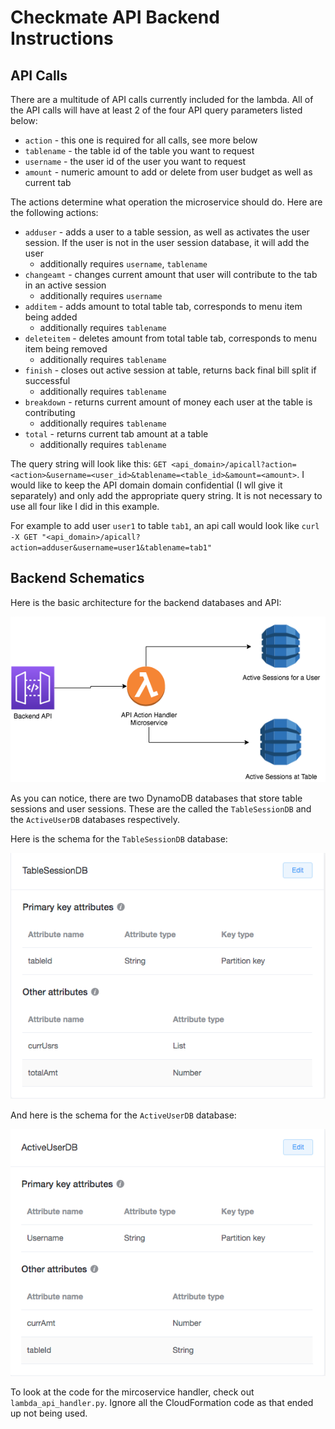 # Checkmate API Backend Instructions

## API Calls

There are a multitude of API calls currently included for the lambda. All of the API calls will have at least 2 of the four API query parameters listed below:
* `action` - this one is required for all calls, see more below
* `tablename` - the table id of the table you want to request
* `username` - the user id of the user you want  to request
* `amount` - numeric amount to add or delete from user budget as well as current tab

The actions determine what operation the microservice should do. Here are the following actions:
* `adduser` - adds a user to a table session, as well as activates the user session. If the user is not in the user session database, it will add the user
    * additionally requires `username`, `tablename`
* `changeamt` - changes current amount that user will contribute to the tab in an active session
    * additionally requires `username`
* `additem` - adds amount to total table tab, corresponds to menu item being added
    * additionally requires `tablename`
* `deleteitem` - deletes amount from total table tab, corresponds to menu item being removed
    * additionally requires `tablename`
* `finish` - closes out active session at table, returns back final bill split if successful
    * additionally requires `tablename`
* `breakdown` - returns current amount of money each user at the table is contributing
    * additionally requires `tablename`
* `total` - returns current tab amount at a table
    * additionally requires `tablename`

The query string will look like this: `GET <api_domain>/apicall?action=<action>&username=<user_id>&tablename=<table_id>&amount=<amount>`. I would like to keep the API domain domain confidential (I wll give it separately) and only add the appropriate query string. It is not necessary to use all four like I did in this example.

For example to add user `user1` to table `tab1`, an api call would look like `curl -X GET "<api_domain>/apicall?action=adduser&username=user1&tablename=tab1"`

## Backend Schematics

Here is the basic architecture for the backend databases and API:

![backend diagram](BillSplitDiagram.png)

As you can notice, there are two DynamoDB databases that store table sessions and user sessions. These are the called the `TableSessionDB` and the `ActiveUserDB` databases respectively. 

Here is the schema for the `TableSessionDB` database:

![table session schema](TableSessionSchema.png)

And here is the schema for the `ActiveUserDB` database:

![user session schema](ActiveUserSchema.png)

To look at the code for the mircoservice handler, check out `lambda_api_handler.py`. Ignore all the CloudFormation code as that ended up not being used.


